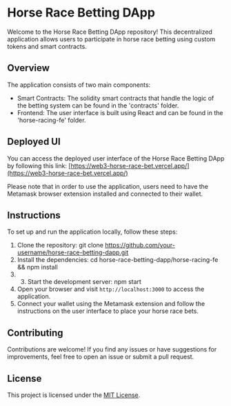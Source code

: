 # Horse Race Betting DApp

Welcome to the Horse Race Betting DApp repository! This decentralized application allows users to participate in horse race betting using custom tokens and smart contracts.

## Overview

The application consists of two main components:
- Smart Contracts: The solidity smart contracts that handle the logic of the betting system can be found in the 'contracts' folder.
- Frontend: The user interface is built using React and can be found in the 'horse-racing-fe' folder.

## Deployed UI

You can access the deployed user interface of the Horse Race Betting DApp by following this link: [https://web3-horse-race-bet.vercel.app/](https://web3-horse-race-bet.vercel.app/)

Please note that in order to use the application, users need to have the Metamask browser extension installed and connected to their wallet.

## Instructions

To set up and run the application locally, follow these steps:

1. Clone the repository: git clone https://github.com/your-username/horse-race-betting-dapp.git
2. Install the dependencies: cd horse-race-betting-dapp/horse-racing-fe && npm install
3. 3. Start the development server: npm start
4. Open your browser and visit `http://localhost:3000` to access the application.
5. Connect your wallet using the Metamask extension and follow the instructions on the user interface to place your horse race bets.

## Contributing

Contributions are welcome! If you find any issues or have suggestions for improvements, feel free to open an issue or submit a pull request.

## License

This project is licensed under the [MIT License](LICENSE).
